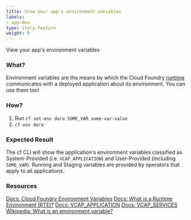 ```yaml
---
title: View your app's environment variables
labels:
- app-dev
type: story-feature
weight: 9
---
```


View your app's environment variables
### What?
Environment variables are the means by which the Cloud Foundry [runtime](https://www.techopedia.com/definition/5466/runtime-environment-rte) communicates with a deployed application about its environment. You can use them too!

### How?
1. Run `cf set-env dora SOME_VAR some-var-value`
1. `cf env dora`

### Expected Result
The cf CLI will show the application's environment variables classified as System-Provided (i.e. `VCAP_APPLICATION`) and User-Provided (including `SOME_VAR`). Running and Staging variables are provided by operators that apply to all applications.

### Resources
[Docs: Cloud Foundry Environment Variables](https://docs.run.pivotal.io/devguide/deploy-apps/environment-variable.html)
[Docs: What is a Runtime Environment (RTE)?](https://www.techopedia.com/definition/5466/runtime-environment-rte)
[Docs: VCAP_APPLICATION](https://docs.run.pivotal.io/devguide/deploy-apps/environment-variable.html#VCAP-APPLICATION)
[Docs: VCAP_SERVICES](https://docs.run.pivotal.io/devguide/deploy-apps/environment-variable.html#VCAP-SERVICES)
[Wikipedia: What is an environment variable?](https://en.wikipedia.org/wiki/Environment_variable)